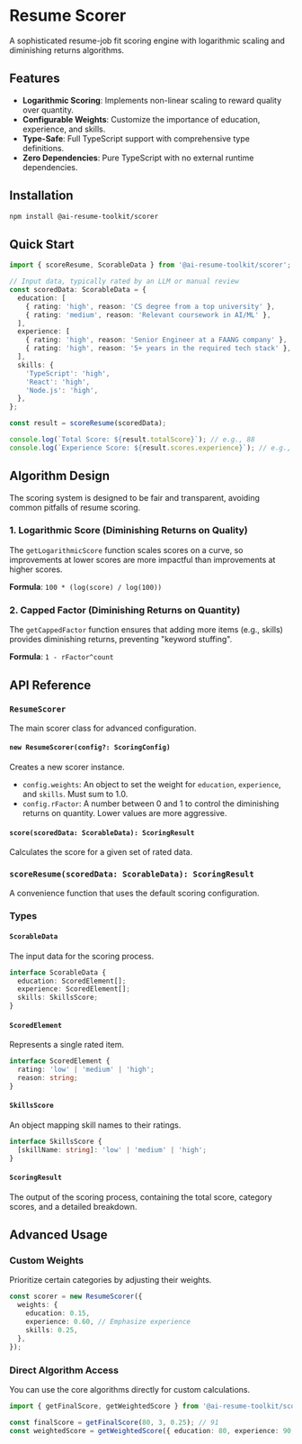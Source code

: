 # Resume Scorer

A sophisticated resume-job fit scoring engine with logarithmic scaling and diminishing returns algorithms.

## Features

- **Logarithmic Scoring**: Implements non-linear scaling to reward quality over quantity.
- **Configurable Weights**: Customize the importance of education, experience, and skills.
- **Type-Safe**: Full TypeScript support with comprehensive type definitions.
- **Zero Dependencies**: Pure TypeScript with no external runtime dependencies.

## Installation

```bash
npm install @ai-resume-toolkit/scorer
```

## Quick Start

```typescript
import { scoreResume, ScorableData } from '@ai-resume-toolkit/scorer';

// Input data, typically rated by an LLM or manual review
const scoredData: ScorableData = {
  education: [
    { rating: 'high', reason: 'CS degree from a top university' },
    { rating: 'medium', reason: 'Relevant coursework in AI/ML' },
  ],
  experience: [
    { rating: 'high', reason: 'Senior Engineer at a FAANG company' },
    { rating: 'high', reason: '5+ years in the required tech stack' },
  ],
  skills: {
    'TypeScript': 'high',
    'React': 'high',
    'Node.js': 'high',
  },
};

const result = scoreResume(scoredData);

console.log(`Total Score: ${result.totalScore}`); // e.g., 88
console.log(`Experience Score: ${result.scores.experience}`); // e.g., 93
```

## Algorithm Design

The scoring system is designed to be fair and transparent, avoiding common pitfalls of resume scoring.

### 1. Logarithmic Score (Diminishing Returns on Quality)

The `getLogarithmicScore` function scales scores on a curve, so improvements at lower scores are more impactful than improvements at higher scores.

**Formula**: `100 * (log(score) / log(100))`

### 2. Capped Factor (Diminishing Returns on Quantity)

The `getCappedFactor` function ensures that adding more items (e.g., skills) provides diminishing returns, preventing "keyword stuffing".

**Formula**: `1 - rFactor^count`

## API Reference

### `ResumeScorer`

The main scorer class for advanced configuration.

#### `new ResumeScorer(config?: ScoringConfig)`

Creates a new scorer instance.

- `config.weights`: An object to set the weight for `education`, `experience`, and `skills`. Must sum to 1.0.
- `config.rFactor`: A number between 0 and 1 to control the diminishing returns on quantity. Lower values are more aggressive.

#### `score(scoredData: ScorableData): ScoringResult`

Calculates the score for a given set of rated data.

### `scoreResume(scoredData: ScorableData): ScoringResult`

A convenience function that uses the default scoring configuration.

### Types

#### `ScorableData`
The input data for the scoring process.
```typescript
interface ScorableData {
  education: ScoredElement[];
  experience: ScoredElement[];
  skills: SkillsScore;
}
```

#### `ScoredElement`
Represents a single rated item.
```typescript
interface ScoredElement {
  rating: 'low' | 'medium' | 'high';
  reason: string;
}
```

#### `SkillsScore`
An object mapping skill names to their ratings.
```typescript
interface SkillsScore {
  [skillName: string]: 'low' | 'medium' | 'high';
}
```

#### `ScoringResult`
The output of the scoring process, containing the total score, category scores, and a detailed breakdown.

## Advanced Usage

### Custom Weights

Prioritize certain categories by adjusting their weights.

```typescript
const scorer = new ResumeScorer({
  weights: {
    education: 0.15,
    experience: 0.60, // Emphasize experience
    skills: 0.25,
  },
});
```

### Direct Algorithm Access

You can use the core algorithms directly for custom calculations.

```typescript
import { getFinalScore, getWeightedScore } from '@ai-resume-toolkit/scorer';

const finalScore = getFinalScore(80, 3, 0.25); // 91
const weightedScore = getWeightedScore({ education: 80, experience: 90, skills: 85 }); // 86
```